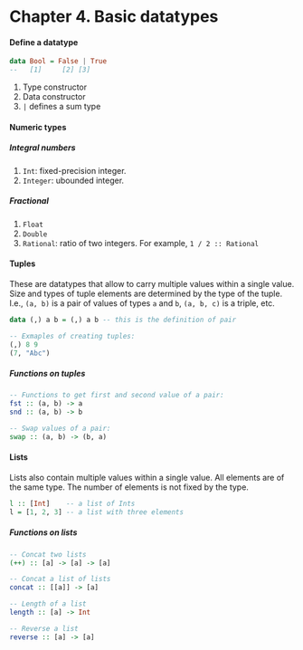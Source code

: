 Chapter 4. Basic datatypes
====================

#### Define a datatype
```haskell
data Bool = False | True
--   [1]     [2] [3]
```
1. Type constructor
2. Data constructor
3. `|` defines a sum type

#### Numeric types
##### Integral numbers
1. `Int`: fixed-precision integer.
2. `Integer`: ubounded integer.

##### Fractional
1. `Float`
2. `Double`
3. `Rational`: ratio of two integers. For example, `1 / 2 :: Rational`

#### Tuples
These are datatypes that allow to carry multiple values within a single value. Size and types of tuple elements are determined by the type of the tuple. I.e., `(a, b)` is a pair of values of types `a` and `b`, `(a, b, c)` is a triple, etc.
```haskell
data (,) a b = (,) a b -- this is the definition of pair

-- Exmaples of creating tuples:
(,) 8 9
(7, "Abc")
```
##### Functions on tuples
```haskell
-- Functions to get first and second value of a pair:
fst :: (a, b) -> a
snd :: (a, b) -> b

-- Swap values of a pair:
swap :: (a, b) -> (b, a)
```

#### Lists
Lists also contain multiple values within a single value. All elements are of the same type. The number of elements is not fixed by the type.
```haskell
l :: [Int]    -- a list of Ints
l = [1, 2, 3] -- a list with three elements
```

##### Functions on lists
```haskell
-- Concat two lists
(++) :: [a] -> [a] -> [a]

-- Concat a list of lists
concat :: [[a]] -> [a]

-- Length of a list
length :: [a] -> Int

-- Reverse a list
reverse :: [a] -> [a]
```
